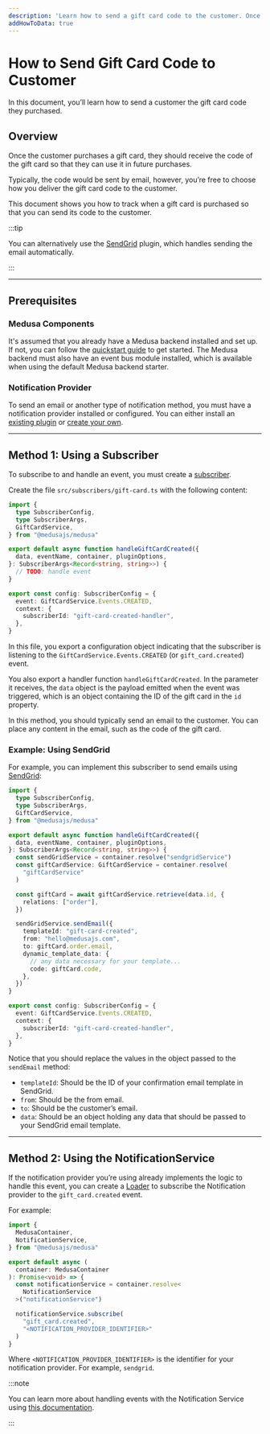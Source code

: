 ```yaml
---
description: 'Learn how to send a gift card code to the customer. Once the customer purchases a gift card, an email can be sent with the code so that they can redeem the gift card.'
addHowToData: true
---
```


# How to Send Gift Card Code to Customer

In this document, you’ll learn how to send a customer the gift card code they purchased.

## Overview

Once the customer purchases a gift card, they should receive the code of the gift card so that they can use it in future purchases.

Typically, the code would be sent by email, however, you’re free to choose how you deliver the gift card code to the customer.

This document shows you how to track when a gift card is purchased so that you can send its code to the customer.

:::tip

You can alternatively use the [SendGrid](../../../plugins/notifications/sendgrid.mdx) plugin, which handles sending the email automatically.

:::

---

## Prerequisites

### Medusa Components

It's assumed that you already have a Medusa backend installed and set up. If not, you can follow the [quickstart guide](../../../development/backend/install.mdx) to get started. The Medusa backend must also have an event bus module installed, which is available when using the default Medusa backend starter.

### Notification Provider

To send an email or another type of notification method, you must have a notification provider installed or configured. You can either install an [existing plugin](../../../plugins/notifications/index.mdx) or [create your own](../../../development/notification/create-notification-provider.md).

---

## Method 1: Using a Subscriber

To subscribe to and handle an event, you must create a [subscriber](../../../development/events/subscribers.mdx).

Create the file `src/subscribers/gift-card.ts` with the following content:

```ts title="src/subscribers/gift-card.ts"
import { 
  type SubscriberConfig, 
  type SubscriberArgs,
  GiftCardService,
} from "@medusajs/medusa"

export default async function handleGiftCardCreated({ 
  data, eventName, container, pluginOptions, 
}: SubscriberArgs<Record<string, string>>) {
  // TODO: handle event
}

export const config: SubscriberConfig = {
  event: GiftCardService.Events.CREATED,
  context: {
    subscriberId: "gift-card-created-handler",
  },
}
```

In this file, you export a configuration object indicating that the subscriber is listening to the `GiftCardService.Events.CREATED` (or `gift_card.created`) event.

You also export a handler function `handleGiftCardCreated`. In the parameter it receives, the `data` object is the payload emitted when the event was triggered, which is an object containing the ID of the gift card in the `id` property.

In this method, you should typically send an email to the customer. You can place any content in the email, such as the code of the gift card.

### Example: Using SendGrid

For example, you can implement this subscriber to send emails using [SendGrid](../../../plugins/notifications/sendgrid.mdx):

```ts title="src/subscribers/gift-card.ts"
import { 
  type SubscriberConfig, 
  type SubscriberArgs,
  GiftCardService,
} from "@medusajs/medusa"

export default async function handleGiftCardCreated({ 
  data, eventName, container, pluginOptions, 
}: SubscriberArgs<Record<string, string>>) {
  const sendGridService = container.resolve("sendgridService")
  const giftCardService: GiftCardService = container.resolve(
    "giftCardService"
  )

  const giftCard = await giftCardService.retrieve(data.id, {
    relations: ["order"],
  })

  sendGridService.sendEmail({
    templateId: "gift-card-created",
    from: "hello@medusajs.com",
    to: giftCard.order.email,
    dynamic_template_data: {
      // any data necessary for your template...
      code: giftCard.code,
    },
  })
}

export const config: SubscriberConfig = {
  event: GiftCardService.Events.CREATED,
  context: {
    subscriberId: "gift-card-created-handler",
  },
}
```

Notice that you should replace the values in the object passed to the `sendEmail` method:

- `templateId`: Should be the ID of your confirmation email template in SendGrid.
- `from`: Should be the from email.
- `to`: Should be the customer’s email.
- `data`: Should be an object holding any data that should be passed to your SendGrid email template.

---

## Method 2: Using the NotificationService

If the notification provider you’re using already implements the logic to handle this event, you can create a [Loader](../../../development/loaders/overview.mdx) to subscribe the Notification provider to the `gift_card.created` event.

For example:

```ts title="src/loaders/gift-card-event.ts"
import { 
  MedusaContainer, 
  NotificationService,
} from "@medusajs/medusa"

export default async (
  container: MedusaContainer
): Promise<void> => {
  const notificationService = container.resolve<
    NotificationService
  >("notificationService")

  notificationService.subscribe(
    "gift_card.created", 
    "<NOTIFICATION_PROVIDER_IDENTIFIER>"
  )
}
```

Where `<NOTIFICATION_PROVIDER_IDENTIFIER>` is the identifier for your notification provider. For example, `sendgrid`.

:::note

You can learn more about handling events with the Notification Service using [this documentation](../../../development/notification/create-notification-provider.md).

:::
